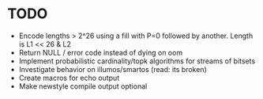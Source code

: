 # TODO

- Encode lengths > 2^26 using a fill with P=0 followed by another. Length is L1 << 26 & L2
- Return NULL / error code instead of dying on oom
- Implement probabilistic cardinality/topk algorithms for streams of bitsets
- Investigate behavior on illumos/smartos (read: its broken)
- Create macros for echo output
- Make newstyle compile output optional

